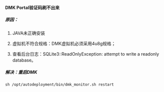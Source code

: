#### DMK Portal验证码刷不出来

##### 原因：

1. JAVA未正确安装

2. 虚拟机不符合规格：DMK虚拟机必须采用4u8g规格；

3. 查看后台日志：SQLite3::ReadOnlyException: attempt to write a readonly database。

##### 解决：重启DMK
`sh /opt/autodeployment/bin/dmk_monitor.sh restart`


